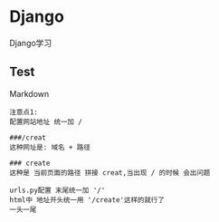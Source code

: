 # Django
Django学习

## Test  
Markdown  

    注意点1:  
    配置网站地址 统一加 /  
    
    ###/creat
    这种网址是: 域名 + 路径
    
    ### create
    这种是 当前页面的路径 拼接 creat,当出现 / 的时候 会出问题
    
    urls.py配置 末尾统一加 '/' 
    html中 地址开头统一用 '/create'这样的就行了
    一头一尾